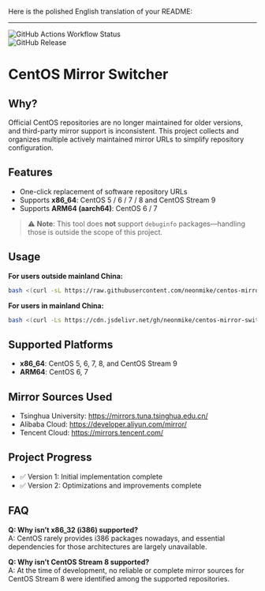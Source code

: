 Here is the polished English translation of your README:

---

![GitHub Actions Workflow Status](https://img.shields.io/github/actions/workflow/status/neonmike/centos-mirror-switcher/main.yml)  
![GitHub Release](https://img.shields.io/github/v/release/neonmike/centos-mirror-switcher)

# CentOS Mirror Switcher

## Why?

Official CentOS repositories are no longer maintained for older versions, and third-party mirror support is inconsistent. This project collects and organizes multiple actively maintained mirror URLs to simplify repository configuration.

## Features

- One-click replacement of software repository URLs  
- Supports **x86_64**: CentOS 5 / 6 / 7 / 8 and CentOS Stream 9  
- Supports **ARM64 (aarch64)**: CentOS 6 / 7  

> ⚠️ **Note**: This tool does **not** support `debuginfo` packages—handling those is outside the scope of this project.

## Usage

**For users outside mainland China:**
```bash
bash <(curl -sL https://raw.githubusercontent.com/neonmike/centos-mirror-switcher/main/centos-mirror-switcher.sh)
```

**For users in mainland China:**
```bash
bash <(curl -Ls https://cdn.jsdelivr.net/gh/neonmike/centos-mirror-switcher@main/centos-mirror-switcher.sh)
```

## Supported Platforms

- **x86_64**: CentOS 5, 6, 7, 8, and CentOS Stream 9  
- **ARM64**: CentOS 6, 7  

## Mirror Sources Used

- Tsinghua University: https://mirrors.tuna.tsinghua.edu.cn/  
- Alibaba Cloud: https://developer.aliyun.com/mirror/  
- Tencent Cloud: https://mirrors.tencent.com/  

## Project Progress

- ✅ Version 1: Initial implementation complete  
- ✅ Version 2: Optimizations and improvements complete  

## FAQ

**Q: Why isn’t x86_32 (i386) supported?**  
A: CentOS rarely provides i386 packages nowadays, and essential dependencies for those architectures are largely unavailable.

**Q: Why isn’t CentOS Stream 8 supported?**  
A: At the time of development, no reliable or complete mirror sources for CentOS Stream 8 were identified among the supported repositories.